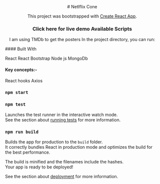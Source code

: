 <div align="center">
# Netlflix Cone

This project was bootstrapped with [Create React App](https://github.com/facebook/create-react-app).

### Click here for live demo Available Scripts

I am using TMDb to get the posters
In the project directory, you can run:

</div>
#### Built With

React
React Bootstrap
Node js
MongoDb

#### Key concepts:-

React hooks
Axios

### `npm start`

### `npm test`

Launches the test runner in the interactive watch mode.\
See the section about [running tests](https://facebook.github.io/create-react-app/docs/running-tests) for more information.

### `npm run build`

Builds the app for production to the `build` folder.\
It correctly bundles React in production mode and optimizes the build for the best performance.

The build is minified and the filenames include the hashes.\
Your app is ready to be deployed!

See the section about [deployment](https://facebook.github.io/create-react-app/docs/deployment) for more information.
